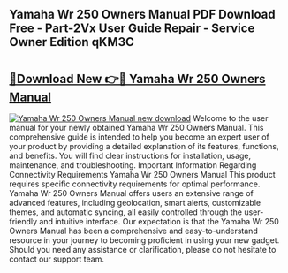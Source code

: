 ## Yamaha Wr 250 Owners Manual PDF Download Free - Part-2Vx User Guide Repair - Service Owner Edition qKM3C

# <h2><a href="http://bc4782.oget.top/?id=Yamaha+Wr+250+Owners+Manual">🔗Download New 👉🔴 Yamaha Wr 250 Owners Manual</a></h2>

[![Yamaha Wr 250 Owners Manual new download](https://i.imgur.com/5g1atiW.png)](http://bc4782.oget.top/?id=Yamaha+Wr+250+Owners+Manual)
Welcome to the user manual for your newly obtained Yamaha Wr 250 Owners Manual. This comprehensive guide is intended to help you become an expert user of your product by providing a detailed explanation of its features, functions, and benefits. You will find clear instructions for installation, usage, maintenance, and troubleshooting. Important Information Regarding Connectivity Requirements Yamaha Wr 250 Owners Manual This product requires specific connectivity requirements for optimal performance. Yamaha Wr 250 Owners Manual offers users an extensive range of advanced features, including geolocation, smart alerts, customizable themes, and automatic syncing, all easily controlled through the user-friendly and intuitive interface. Our expectation is that the Yamaha Wr 250 Owners Manual has been a comprehensive and easy-to-understand resource in your journey to becoming proficient in using your new gadget. Should you need any assistance or clarification, please do not hesitate to contact our support team.
